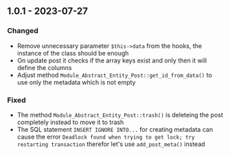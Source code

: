 ## 1.0.1 - 2023-07-27

### Changed

* Remove unnecessary parameter `$this->data` from the hooks, the instance of the class should be enough
* On update post it checks if the array keys exist and only then it will define the columns
* Adjust method `Module_Abstract_Entity_Post::get_id_from_data()` to use only the metadata which is not empty

### Fixed

* The method `Module_Abstract_Entity_Post::trash()` is deleteing the post completely instead to move it to trash
* The SQL statement `INSERT IGNORE INTO...` for creating metadata can cause the error `Deadlock found when trying to get lock; try restarting transaction` therefor let's use `add_post_meta()` instead